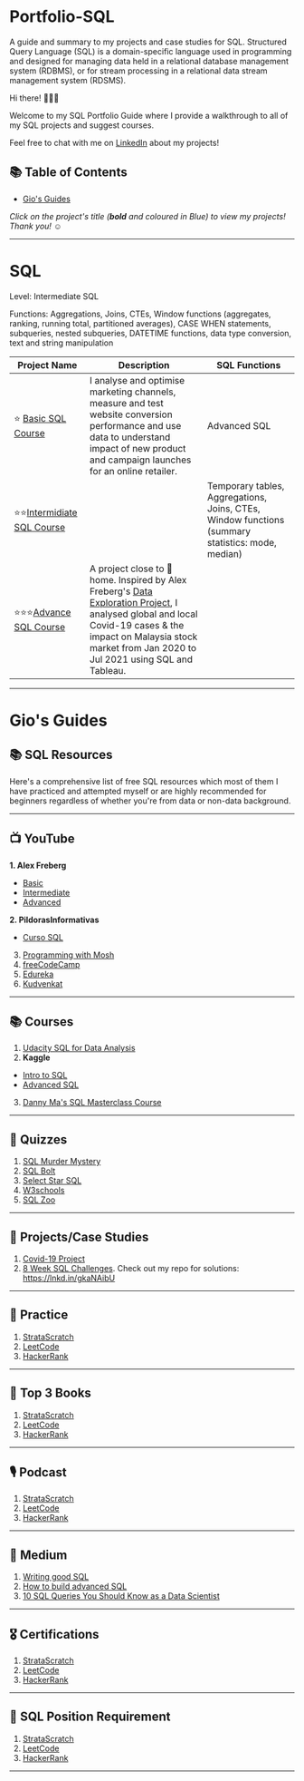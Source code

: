 # Portfolio-SQL
A guide and summary to my projects and case studies for SQL.  Structured Query Language (SQL) is a domain-specific language used in programming and designed for managing data held in a relational database management system (RDBMS), or for stream processing in a relational data stream management system (RDSMS). 


Hi there! 🙋🏻‍♀️

Welcome to my SQL Portfolio Guide where I provide a walkthrough to all of my SQL projects and suggest courses.

Feel free to chat with me on [LinkedIn](https://www.linkedin.com/in/porrasgp/) about my projects!

## 📚 Table of Contents

- [Gio's Guides](#gios-guides)

_Click on the project's title (**bold** and coloured in Blue) to view my projects! Thank you! ☺️_

***

# SQL

Level: Intermediate SQL

Functions: Aggregations, Joins, CTEs, Window functions (aggregates, ranking, running total, partitioned averages), CASE WHEN statements, subqueries, nested subqueries, DATETIME functions, data type conversion, text and string manipulation

| Project Name | Description | SQL Functions |
|---|---|---|
| ⭐️ [Basic SQL Course](https://github.com/katiehuangx/Udemy-Advanced-MySQL) | I analyse and optimise marketing channels, measure and test website conversion performance and use data to understand impact of new product and campaign launches for an online retailer. | Advanced SQL |   
| ⭐️⭐️[Intermidiate SQL Course](https://github.com/katiehuangx/Serious-SQL-Apprenticeship/blob/main/Health%20Analytics%20Mini%20Case%20Study.md) |  | Temporary tables, Aggregations, Joins, CTEs, Window functions (summary statistics: mode, median) |  
| ⭐️⭐️⭐️[Advance SQL Course](https://github.com/katiehuangx/Covid-19-and-Impact-on-Malaysia-stock-market) | A project close to 🏡 home. Inspired by Alex Freberg's [Data Exploration Project](https://www.youtube.com/watch?v=qfyynHBFOsM&list=PLUaB-1hjhk8H48Pj32z4GZgGWyylqv85f&index=1), I analysed global and local Covid-19 cases & the impact on Malaysia stock market from Jan 2020 to Jul 2021 using SQL and Tableau. |

***

# Gio's Guides

## 📚 SQL Resources

Here's a comprehensive list of free SQL resources which most of them I have practiced and attempted myself or are highly recommended for beginners regardless of whether you're from data or non-data background.

***

## 📺 YouTube
**1. Alex Freberg**
- [Basic](https://lnkd.in/gEPqCqUh)
- [Intermediate](https://lnkd.in/g_sYJgw3)
- [Advanced](https://lnkd.in/gzt72UdA)


**2. PildorasInformativas**
- [Curso SQL](https://www.youtube.com/watch?v=iOiyJgnN71c&list=PLU8oAlHdN5Bmx-LChV4K3MbHrpZKefNwn)


3. [Programming with Mosh](https://lnkd.in/gAiZwfQQ)
4. [freeCodeCamp](https://lnkd.in/gH9tYvsx)
5. [Edureka](https://lnkd.in/gAwYniXM)
6. [Kudvenkat](https://lnkd.in/gZSQbS-e) 

***

## 📚 Courses
1. [Udacity SQL for Data Analysis](https://lnkd.in/gzsyYZs4)
2. **Kaggle**
- [Intro to SQL](https://lnkd.in/gbGFuaKm)
- [Advanced SQL](https://lnkd.in/gpCrW74C)
3. [Danny Ma's SQL Masterclass Course](https://lnkd.in/ge7zyWzu)

***

## 🔎 Quizzes
1. [SQL Murder Mystery](https://lnkd.in/gmZvA-i8)
2. [SQL Bolt](https://sqlbolt.com/)
3. [Select Star SQL](https://selectstarsql.com/)
4. [W3schools](https://lnkd.in/gXyQF3eU)
5. [SQL Zoo](https://sqlzoo.net)

***

## 🔎 Projects/Case Studies
1. [Covid-19 Project](https://lnkd.in/g8PqmFzb)
2. [8 Week SQL Challenges](https://lnkd.in/gjucZR6T). Check out my repo for solutions: https://lnkd.in/gkaNAibU

***

## 📝 Practice
1. [StrataScratch](https://lnkd.in/gBTMYcmm)
2. [LeetCode](https://lnkd.in/gXv63ebx)
3. [HackerRank](https://lnkd.in/gAywRHs6)

***

## 📓 Top 3 Books 
1. [StrataScratch](https://lnkd.in/gBTMYcmm)
2. [LeetCode](https://lnkd.in/gXv63ebx)
3. [HackerRank](https://lnkd.in/gAywRHs6)

***
## 🎙️ Podcast
1. [StrataScratch](https://lnkd.in/gBTMYcmm)
2. [LeetCode](https://lnkd.in/gXv63ebx)
3. [HackerRank](https://lnkd.in/gAywRHs6)

***
## 📖 Medium 
1. [Writing good SQL](https://towardsdatascience.com/writing-good-sql-ccb578ff9919)
2. [How to build advanced SQL](https://better-programming.pub/how-to-build-advanced-sql-798d615ba323)
3. [10 SQL Queries You Should Know as a Data Scientist](https://selectfrom.dev/10-sql-queriesyou-should-know-as-a-data-scientist-8bf616204765)

***
## 🎖️ Certifications
1. [StrataScratch](https://lnkd.in/gBTMYcmm)
2. [LeetCode](https://lnkd.in/gXv63ebx)
3. [HackerRank](https://lnkd.in/gAywRHs6)

***
## 🧰 SQL Position Requirement
1. [StrataScratch](https://lnkd.in/gBTMYcmm)
2. [LeetCode](https://lnkd.in/gXv63ebx)
3. [HackerRank](https://lnkd.in/gAywRHs6)

***

